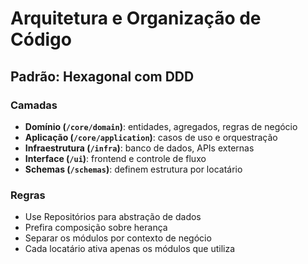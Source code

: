 # Arquitetura e Organização de Código

## Padrão: Hexagonal com DDD

### Camadas
- **Domínio (`/core/domain`)**: entidades, agregados, regras de negócio
- **Aplicação (`/core/application`)**: casos de uso e orquestração
- **Infraestrutura (`/infra`)**: banco de dados, APIs externas
- **Interface (`/ui`)**: frontend e controle de fluxo
- **Schemas (`/schemas`)**: definem estrutura por locatário

### Regras
- Use Repositórios para abstração de dados
- Prefira composição sobre herança
- Separar os módulos por contexto de negócio
- Cada locatário ativa apenas os módulos que utiliza

